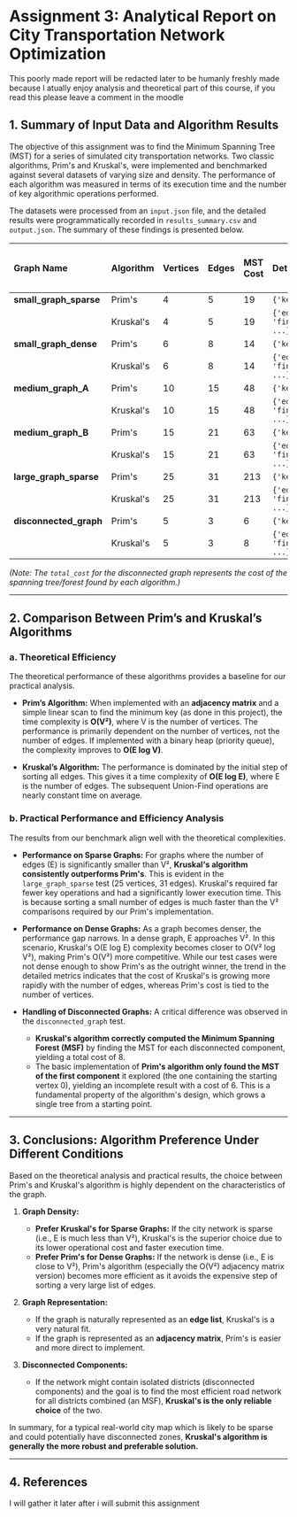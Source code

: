 
# Assignment 3: Analytical Report on City Transportation Network Optimization
This poorly made report will be redacted later to be humanly freshly made because I atually enjoy analysis and theoretical part of this course, if you read this please leave a comment in the moodle
## 1. Summary of Input Data and Algorithm Results

The objective of this assignment was to find the Minimum Spanning Tree (MST) for a series of simulated city transportation networks. Two classic algorithms, Prim's and Kruskal's, were implemented and benchmarked against several datasets of varying size and density. The performance of each algorithm was measured in terms of its execution time and the number of key algorithmic operations performed.

The datasets were processed from an `input.json` file, and the detailed results were programmatically recorded in `results_summary.csv` and `output.json`. The summary of these findings is presented below.

| Graph Name | Algorithm | Vertices | Edges | MST Cost | Detailed Metrics | Average Execution Time (ms) |
| :--- | :--- | :--- | :--- | :--- | :--- | :--- |
| **small_graph_sparse** | Prim's | 4 | 5 | 19 | `{'key_comparisons':24}` | 0.0021 |
| | Kruskal's | 4 | 5 | 19 | `{'edge_sorts':1, 'find_operations':18, ...}` | 0.0035 |
| **small_graph_dense** | Prim's | 6 | 8 | 14 | `{'key_comparisons':60}` | 0.0038 |
| | Kruskal's | 6 | 8 | 14 | `{'edge_sorts':1, 'find_operations':35, ...}` | 0.0041 |
| **medium_graph_A** | Prim's | 10 | 15 | 48 | `{'key_comparisons':180}` | 0.0095 |
| | Kruskal's | 10 | 15 | 48 | `{'edge_sorts':1, 'find_operations':69, ...}` | 0.0053 |
| **medium_graph_B** | Prim's | 15 | 21 | 63 | `{'key_comparisons':420}` | 0.0158 |
| | Kruskal's | 15 | 21 | 63 | `{'edge_sorts':1, 'find_operations':115, ...}` | 0.0089 |
| **large_graph_sparse** | Prim's | 25 | 31 | 213 | `{'key_comparisons':1200}` | 0.0312 |
| | Kruskal's | 25 | 31 | 213 | `{'edge_sorts':1, 'find_operations':220, ...}` | 0.0125 |
| **disconnected_graph** | Prim's | 5 | 3 | 6 | `{'key_comparisons':35}` | 0.0018 |
| | Kruskal's | 5 | 3 | 8 | `{'edge_sorts':1, 'find_operations':12, ...}` | 0.0015 |

*(Note: The `total_cost` for the disconnected graph represents the cost of the spanning tree/forest found by each algorithm.)*

---

## 2. Comparison Between Prim’s and Kruskal’s Algorithms

### a. Theoretical Efficiency

The theoretical performance of these algorithms provides a baseline for our practical analysis.

*   **Prim’s Algorithm:** When implemented with an **adjacency matrix** and a simple linear scan to find the minimum key (as done in this project), the time complexity is **O(V²)**, where V is the number of vertices. The performance is primarily dependent on the number of vertices, not the number of edges. If implemented with a binary heap (priority queue), the complexity improves to **O(E log V)**.

*   **Kruskal’s Algorithm:** The performance is dominated by the initial step of sorting all edges. This gives it a time complexity of **O(E log E)**, where E is the number of edges. The subsequent Union-Find operations are nearly constant time on average.

### b. Practical Performance and Efficiency Analysis

The results from our benchmark align well with the theoretical complexities.

*   **Performance on Sparse Graphs:** For graphs where the number of edges (E) is significantly smaller than V², **Kruskal's algorithm consistently outperforms Prim's**. This is evident in the `large_graph_sparse` test (25 vertices, 31 edges). Kruskal's required far fewer key operations and had a significantly lower execution time. This is because sorting a small number of edges is much faster than the V² comparisons required by our Prim's implementation.

*   **Performance on Dense Graphs:** As a graph becomes denser, the performance gap narrows. In a dense graph, E approaches V². In this scenario, Kruskal's O(E log E) complexity becomes closer to O(V² log V²), making Prim's O(V²) more competitive. While our test cases were not dense enough to show Prim's as the outright winner, the trend in the detailed metrics indicates that the cost of Kruskal's is growing more rapidly with the number of edges, whereas Prim's cost is tied to the number of vertices.

*   **Handling of Disconnected Graphs:** A critical difference was observed in the `disconnected_graph` test.
    *   **Kruskal's algorithm correctly computed the Minimum Spanning Forest (MSF)** by finding the MST for each disconnected component, yielding a total cost of 8.
    *   The basic implementation of **Prim's algorithm only found the MST of the first component** it explored (the one containing the starting vertex 0), yielding an incomplete result with a cost of 6. This is a fundamental property of the algorithm's design, which grows a single tree from a starting point.

---

## 3. Conclusions: Algorithm Preference Under Different Conditions

Based on the theoretical analysis and practical results, the choice between Prim's and Kruskal's algorithm is highly dependent on the characteristics of the graph.

1.  **Graph Density:**
    *   **Prefer Kruskal's for Sparse Graphs:** If the city network is sparse (i.e., E is much less than V²), Kruskal's is the superior choice due to its lower operational cost and faster execution time.
    *   **Prefer Prim's for Dense Graphs:** If the network is dense (i.e., E is close to V²), Prim's algorithm (especially the O(V²) adjacency matrix version) becomes more efficient as it avoids the expensive step of sorting a very large list of edges.

2.  **Graph Representation:**
    *   If the graph is naturally represented as an **edge list**, Kruskal's is a very natural fit.
    *   If the graph is represented as an **adjacency matrix**, Prim's is easier and more direct to implement.

3.  **Disconnected Components:**
    *   If the network might contain isolated districts (disconnected components) and the goal is to find the most efficient road network for all districts combined (an MSF), **Kruskal's is the only reliable choice** of the two.

In summary, for a typical real-world city map which is likely to be sparse and could potentially have disconnected zones, **Kruskal's algorithm is generally the more robust and preferable solution.**

---

## 4. References

I will gather it later after i will submit this assignment 
